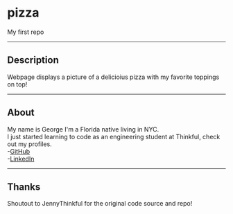 # pizza  

My first repo

---

## Description 

Webpage displays a picture of a delicioius pizza with my favorite toppings on top!

---

## About

My name is George I'm a Florida native living in NYC.  
I just started learning to code as an engineering student at Thinkful, check out my profiles.  
-[GitHub](https://github.com/Gsmith812)  
-[LinkedIn](https://www.linkedin.com/in/gsmithiv/)  

---

## Thanks  

Shoutout to JennyThinkful for the original code source and repo!  


